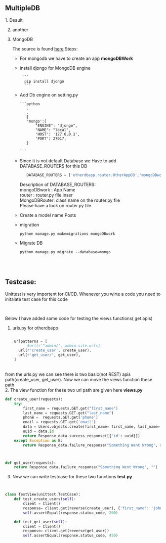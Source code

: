 <h2>MultipleDB</h2>
1. Deault <br>

2. another <br>

3. MongoDB<br>

   The source is found  <a href="https://bezkoder.com/django-mongodb-crud-rest-framework/">here</a>
   Steps: <br>

   - For mongodb we have to create an app **mongoDBWork**<br>

   - install djongo for MongoDB engine <br>

          ```
           pip install djongo
           ```

   - Add Db engine on setting.py<br>

         ```python
            .
            .   
            }
            'mongo':{
                "ENGINE": "djongo",
                "NAME": "local",
                'HOST': '127.0.0.1',
                'PORT': 27017,
            }

         ```
    - Since it is not default Database we Have to add DATABASE_ROUTERS for this DB<br>

        ```python 
           DATABASE_ROUTERS = ['otherdbapp.router.OtherAppDB',"mongoDBwork.router.MongoDBRouter"]
        ```
        Description of DATABASE_ROUTERS:<br>
        mongoDBwork : App Name<br>
        router : router.py file inser<br>
        MongoDBRouter: class name on the router.py file <br>
        Please have a look on router.py file <br>


    - Create a model name Posts <br>

    - migration <br>
        ```
        python manage.py makemigrations mongoDBwork
        ```
    - Migrate DB<br>
        ```
        python manage.py migrate --database=mongo  
        ```




<br>


<br>


<h2>Testcase: </h2>

<p>Unittest is very importent for CI/CD. Whenever you wirte a code you need to initaiate test case for this code</p>
<br>

<p>Below I have added some code for testing the views functions( get apis)</p>


1. urls.py for otherdbapp

```python

	urlpatterns = [
          #url(r'^admin/', admin.site.urls),
   	  url(r'create_user', create_user),
  	  url(r'get_user/', get_user),
	]
```
<br>
from the urls.py we can see there is two basic(not REST) apis path(create_user, get_user). Now we can move the views function these path

<br>
2.  The view function for these two url path are given here <strong>views.py</strong>


```python
def create_user(requests):
    try:
        first_name = requests.GET.get("first_name")
        last_name = requests.GET.get("last_name")
        phone =  requests.GET.get('phone')
        email = requests.GET.get('email')
        data = Users.objects.create(first_name= first_name, last_name= last_name, phone = phone, email = email)
        uuid = data.id
        return Response_data.success_response([{'id': uuid}])
    except Exception as E:
        return Response_data.failure_response("Something Went Wrong", str(E))



def get_user(requests):
    return Response_data.failure_response("Something Went Wrong", "")	

```

3. Now we can write testcase for these two functions   <strong>test.py</strong><br>


```python


class TestView(unittest.TestCase):
    def test_create_users(self):
        client = Client()
        response= client.get(reverse(create_user), {'first_name': 'john', 'last_name': 'smith', 'phone': "......", 'email': "/........."})
        self.assertEqual(response.status_code, 200)

    def test_get_user(self):
        client = Client()
        response= client.get(reverse(get_user))
        self.assertEqual(response.status_code, 450)

```








